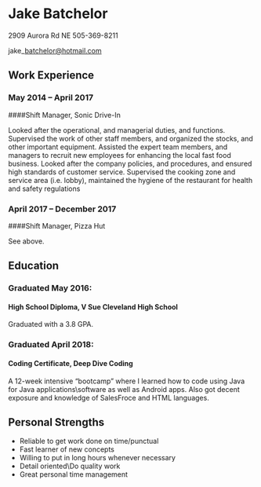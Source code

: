 # Jake Batchelor             
                                 
 2909 Aurora Rd NE 505-369-8211  
                                 
 jake\_batchelor@hotmail.com 
 
 ## Work Experience

### May 2014 – April 2017                                                                                                                                                                                                                                                                                                                                                                                                                                                                                                             
                                                                                                                                                                                                                                                                                                                                                                                                                                                                                                                                        
 ####Shift Manager, Sonic Drive-In                                                                                                                                                                                                                                                                                                                                                                                                                                                     
                                                                                                                                                                                                                                                                                                                                                                                                                                                                                                                                                                                                                                                                                                                                                                                                                                                                                                                                                                                                
 Looked after the operational, and managerial duties, and functions. Supervised the work of other staff members, and organized the stocks, and other important equipment. Assisted the expert team members, and managers to recruit new employees for enhancing the local fast food business. Looked after the company policies, and procedures, and ensured high standards of customer service. Supervised the cooking zone and service area (i.e. lobby), maintained the hygiene of the restaurant for health and safety regulations  

### April 2017 – December 2017                                                                                                                                                                                                                                                                                                                                                                                                                                                                                                        
                                                                                                                                                                                                                                                                                                                                                                                                                                                                                                                                        
 ####Shift Manager, Pizza Hut                                                                                                                                                                                                                                                                                                                                                                                                                                                             
                                                                                                                                                                                                                                                                                                                                                                                                                                                                                                                                                                                                                                                                                                                                                                                                                                                                                                                                                                                                      
 See above.  
 
 ## Education                                                                                                                                                                                                                                                                                                                                                                                                                                                                                                                         

 ### Graduated May 2016:                                                                                                                                                                                           
                                                                                                                                                                                                          
 #### High School Diploma, V Sue Cleveland High School                                                                                                      
                                                                                                                                                                                                                                                                                                                 
Graduated with a 3.8 GPA. 
                                                                                                                                                                               
 ### Graduated April 2018:                                                                                                                                                                                          
                                                                                                                                                                                                          
 #### Coding Certificate, Deep Dive Coding                                                                                                                   
                                                                                                                   
                                                                                                                                                                                                          
 A 12-week intensive “bootcamp” where I learned how to code using Java for Java applications\\software as well as Android apps. Also got decent exposure and knowledge of SalesFroce and HTML languages.  

## Personal Strengths
 -   Reliable to get work done on time/punctual                                               
 -   Fast learner of new concepts                
 -   Willing to put in long hours whenever necessary                                                                                                     
 -   Detail oriented\\Do quality work                                                                                                                      
 -   Great personal time management                   
